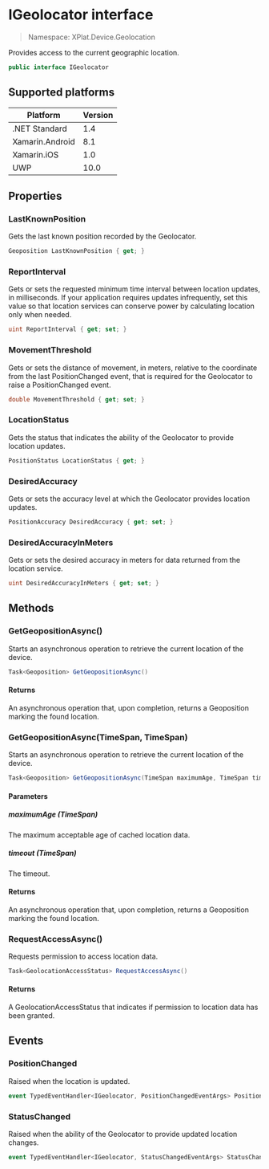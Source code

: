 # IGeolocator interface

> Namespace: XPlat.Device.Geolocation

Provides access to the current geographic location.

```csharp
public interface IGeolocator
```

## Supported platforms

| Platform | Version |
| --- | --- |
| .NET Standard | 1.4 |
| Xamarin.Android | 8.1 |
| Xamarin.iOS  | 1.0 |
| UWP | 10.0 |

## Properties

### LastKnownPosition

Gets the last known position recorded by the Geolocator.

```csharp
Geoposition LastKnownPosition { get; }
```

### ReportInterval

Gets or sets the requested minimum time interval between location updates, in milliseconds. If your application requires updates infrequently, set this value so that location services can conserve power by calculating location only when needed.

```csharp
uint ReportInterval { get; set; }
```

### MovementThreshold

Gets or sets the distance of movement, in meters, relative to the coordinate from the last PositionChanged event, that is required for the Geolocator to raise a PositionChanged event.

```csharp
double MovementThreshold { get; set; }
```

### LocationStatus

Gets the status that indicates the ability of the Geolocator to provide location updates.

```csharp
PositionStatus LocationStatus { get; }
```

### DesiredAccuracy

Gets or sets the accuracy level at which the Geolocator provides location updates.

```csharp
PositionAccuracy DesiredAccuracy { get; set; }
```

### DesiredAccuracyInMeters

Gets or sets the desired accuracy in meters for data returned from the location service.

```csharp
uint DesiredAccuracyInMeters { get; set; }
```

## Methods

### GetGeopositionAsync()

Starts an asynchronous operation to retrieve the current location of the device.

```csharp
Task<Geoposition> GetGeopositionAsync()
```

#### Returns
An asynchronous operation that, upon completion, returns a Geoposition marking the found location.

### GetGeopositionAsync(TimeSpan, TimeSpan)

Starts an asynchronous operation to retrieve the current location of the device.

```csharp
Task<Geoposition> GetGeopositionAsync(TimeSpan maximumAge, TimeSpan timeout)
```

#### Parameters
##### maximumAge (TimeSpan)
The maximum acceptable age of cached location data.

##### timeout (TimeSpan)
The timeout.

#### Returns
An asynchronous operation that, upon completion, returns a Geoposition marking the found location.

### RequestAccessAsync()

Requests permission to access location data.

```csharp
Task<GeolocationAccessStatus> RequestAccessAsync()
```

#### Returns
A GeolocationAccessStatus that indicates if permission to location data has been granted.

## Events

### PositionChanged

Raised when the location is updated.

```csharp
event TypedEventHandler<IGeolocator, PositionChangedEventArgs> PositionChanged;
```

### StatusChanged

Raised when the ability of the Geolocator to provide updated location changes.

```csharp
event TypedEventHandler<IGeolocator, StatusChangedEventArgs> StatusChanged;
```